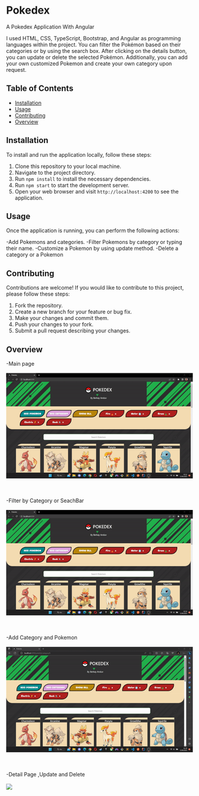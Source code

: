 # Pokedex
A Pokedex Application With Angular

I used HTML, CSS, TypeScript, Bootstrap, and Angular as programming languages within the project. You can filter the Pokémon based on their categories or by using the search box. After clicking on the details button, you can update or delete the selected Pokémon. Additionally, you can add your own customized Pokemon and create your own category upon request.

## Table of Contents
- [Installation](#installation)
- [Usage](#usage)
- [Contributing](#contributing)
- [Overview](#overview)


## Installation

To install and run the application locally, follow these steps:

1. Clone this repository to your local machine.
2. Navigate to the project directory.
3. Run `npm install` to install the necessary dependencies.
4. Run `npm start` to start the development server.
5. Open your web browser and visit `http://localhost:4200` to see the application.

## Usage

Once the application is running, you can perform the following actions:

-Add Pokemons and categories.
-Filter Pokemons by category or typing their name.
-Customize a Pokemon by using update method.
-Delete a category or a Pokemon

## Contributing

Contributions are welcome! If you would like to contribute to this project, please follow these steps:

1. Fork the repository.
2. Create a new branch for your feature or bug fix.
3. Make your changes and commit them.
4. Push your changes to your fork.
5. Submit a pull request describing your changes.

## Overview

-Main page<br><br>
<img src="https://github.com/sygrok/Pokedex/blob/main/gifs/main-page.gif" width="auto"><br/><br><br>

-Filter by Category or SeachBar<br><br>
<img src="https://github.com/sygrok/Pokedex/blob/main/gifs/filter.gif" width="auto"><br/><br><br>

-Add Category and Pokemon<br><br>
<img src="https://github.com/sygrok/Pokedex/blob/main/gifs/add.gif" width="auto"><br/><br><br>

-Detail Page ,Update and Delete<br><br>
<img src="https://github.com/sygrok/Pokedex/blob/main/gifs/functions.gif" width="auto"><br/><br><br>











